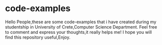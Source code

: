 # code-examples
Hello People,these are some code-examples  that i have created during my studentship in University of Crete,Computer Science Department.
Feel free to comment  and express  your thoughts,it really helps me!
I hope you will find this repository useful,Enjoy.
